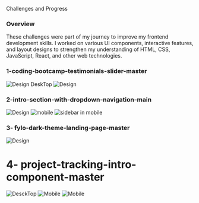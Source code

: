 Challenges and Progress
### Overview
These challenges were part of my journey to improve my frontend development skills. I worked on various UI components, interactive features, and layout designs to strengthen my understanding of HTML, CSS, JavaScript, React, and other web technologies.

### 1-coding-bootcamp-testimonials-slider-master
![Design DeskTop ](./coding-bootcamp-testimonials-slider-master/design/sreenshot-desktop.jpg)
![Design ](./coding-bootcamp-testimonials-slider-master/design/screenshot-sm.jpg)

### 2-intro-section-with-dropdown-navigation-main
![Design ](./intro-section-with-dropdown-navigation-main/design/screenshot.jpg)
![mobile ](./intro-section-with-dropdown-navigation-main/design/screenshot-mobile.jpg)
![sidebar in mobile](./intro-section-with-dropdown-navigation-main/design/screenshot-mobile-sidebar.jpg)

### 3- fylo-dark-theme-landing-page-master
![Design](./fylo-dark-theme-landing-page-master/design/desktop-design.jpg)

# 4- project-tracking-intro-component-master
![DesckTop](./project-tracking-intro-component-master/screenshot/screenshot.png)
![Mobile](./project-tracking-intro-component-master/screenshot/screenshot%20mobile.png)
![Mobile](./project-tracking-intro-component-master/screenshot/screenshot%20mobile2.png)
